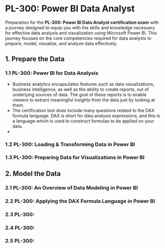 # PL-300: Power BI Data Analyst

Preparation for the **PL-300: Power BI Data Analyst certification exam** with a journey designed to equip you with the skills and knowledge necessary for effective data analysis and visualization using Microsoft Power BI. This journey focuses on the core competencies required for data analysts to prepare, model, visualize, and analyze data effectively.

## 1. Prepare the Data

### 1.1 PL-300: Power BI for Data Analysis

- Business analytics encapsulates features such as data visualizations, business intelligence, as well as the ability to create reports, out of underlying sources of data. The goal of these reports is to enable viewers to extract meaningful insights from the data just by looking at them.
- The certification test does include many questions related to the DAX formula language. DAX is short for data analysis expressions, and this is a language which is used to construct formulas to be applied on your data.
- 



### 1.2 PL-300: Loading & Transforming Data in Power BI

### 1.3 PL-300: Preparing Data for Visualizations in Power BI

## 2. Model the Data

### 2.1 PL-300: An Overview of Data Modeling in Power BI

### 2.2 PL-300: Applying the DAX Formula Language in Power BI

### 2.3 PL-300:

### 2.4 PL-300:

### 2.5 PL-300:
